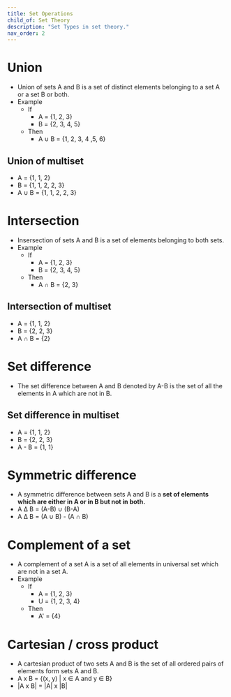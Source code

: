 ```yaml
---
title: Set Operations
child_of: Set Theory
description: "Set Types in set theory."
nav_order: 2
---
```

# Union

- Union of sets A and B is a set of distinct elements belonging to a set A or a set B or both.
- Example
	- If
		- A = {1, 2, 3}
		- B = {2, 3, 4, 5}
	- Then 
		- A ∪ B = {1, 2, 3, 4 ,5, 6}

## Union of multiset

- A = {1, 1, 2}
- B = {1, 1, 2, 2, 3}
- A ∪ B = {1, 1, 2, 2, 3}

# Intersection

- Insersection of sets A and B is a set of elements belonging to both sets.
- Example
	- If
		- A = {1, 2, 3}
		- B = {2, 3, 4, 5}
	- Then 
		- A ∩ B = {2, 3}

## Intersection of multiset

- A = {1, 1, 2}
- B = {2, 2, 3}
- A ∩ B = \{2\}

# Set difference

- The set difference between A and B denoted by A-B is the set of all the elements in A which are not in B.

## Set difference in multiset

- A = {1, 1, 2}
- B = {2, 2, 3}
- A - B = {1, 1}

# Symmetric difference

- A symmetric difference between sets A and B is a **set of elements which are either in A or in B but not in both.**
- A ∆ B = (A-B) ∪ (B-A)
- A ∆ B = (A ∪ B) - (A ∩ B)


# Complement of a set

- A complement of a set A is a set of all elements in universal set which are not in a set A.
- Example
	- If 
		- A = {1, 2, 3}
		- U = {1, 2, 3, 4}
	- Then
		- A' = {4}

# Cartesian / cross product

- A cartesian product of two sets A and B is the set of all ordered pairs of elements form sets A and B.
- A x B = {(x, y) \| x ∈ A and y ∈ B}
- \|A x B\| = \|A\| x \|B\|